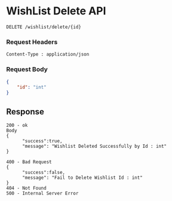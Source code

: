 # WishList Delete API 
```
DELETE /wishlist/delete/{id}
```

### Request Headers
```
Content-Type : application/json
```

### Request Body
``` json
{
    "id": "int"
}
```
## Response
```
200 - ok
Body
{
      "success":true,
      "message": "Wishlist Deleted Successfully by Id : int"
}

400 - Bad Request 
{
      "success":false,
      "message": "Fail to Delete Wishlist Id : int"
}
404 - Not Found
500 - Internal Server Error